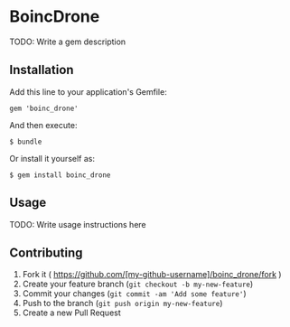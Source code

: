 # BoincDrone

TODO: Write a gem description

## Installation

Add this line to your application's Gemfile:

    gem 'boinc_drone'

And then execute:

    $ bundle

Or install it yourself as:

    $ gem install boinc_drone

## Usage

TODO: Write usage instructions here

## Contributing

1. Fork it ( https://github.com/[my-github-username]/boinc_drone/fork )
2. Create your feature branch (`git checkout -b my-new-feature`)
3. Commit your changes (`git commit -am 'Add some feature'`)
4. Push to the branch (`git push origin my-new-feature`)
5. Create a new Pull Request
